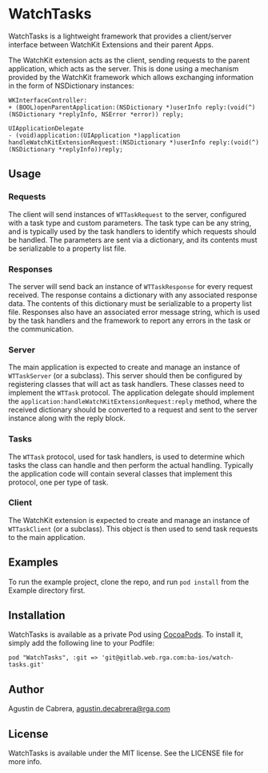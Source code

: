 # WatchTasks

WatchTasks is a lightweight framework that provides a client/server interface between WatchKit Extensions and their parent Apps.

The WatchKit extension acts as the client, sending requests to the parent application, which acts as the server. This is done using a mechanism provided by the WatchKit framework which allows exchanging information in the form of NSDictionary instances:

```
WKInterfaceController:
+ (BOOL)openParentApplication:(NSDictionary *)userInfo reply:(void(^)(NSDictionary *replyInfo, NSError *error)) reply;
```

```
UIApplicationDelegate
- (void)application:(UIApplication *)application handleWatchKitExtensionRequest:(NSDictionary *)userInfo reply:(void(^)(NSDictionary *replyInfo))reply;
```

## Usage

### Requests
The client will send instances of `WTTaskRequest` to the server, configured with a task type and  custom parameters. The task type can be any string, and is typically used by the task handlers to identify which requests should be handled. The parameters are sent via a dictionary, and its contents must be serializable to a property list file.

### Responses
The server will send back an instance of `WTTaskResponse` for every request received. The response contains a dictionary with any associated response data. The contents of this dictionary must be serializable to a property list file. Responses also have an associated error message string, which is used by the task handlers and the framework to report any errors in the task or the communication.

### Server
The main application is expected to create and manage an instance of `WTTaskServer` (or a subclass). This server should then be configured by registering classes that will act as task handlers. These classes need to implement the `WTTask` protocol. The application delegate should implement the `application:handleWatchKitExtensionRequest:reply` method, where the received dictionary should be converted to a request and sent to the server instance along with the reply block.

### Tasks
The `WTTask` protocol, used for task handlers, is used to determine which tasks the class can handle and then perform the actual handling. Typically the application code will contain several classes that implement this protocol, one per type of task.

### Client
The WatchKit extension is expected to create and manage an instance of `WTTaskClient` (or a subclass). This object is then used to send task requests to the main application.

## Examples

To run the example project, clone the repo, and run `pod install` from the Example directory first.

## Installation

WatchTasks is available as a private Pod using [CocoaPods](http://cocoapods.org). To install
it, simply add the following line to your Podfile:

    pod "WatchTasks", :git => 'git@gitlab.web.rga.com:ba-ios/watch-tasks.git'

## Author

Agustin de Cabrera, agustin.decabrera@rga.com

## License

WatchTasks is available under the MIT license. See the LICENSE file for more info.

